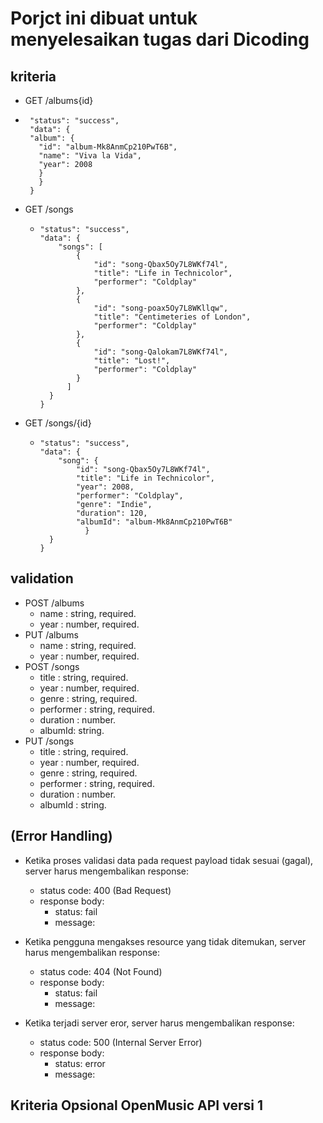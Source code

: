 # Porjct ini dibuat untuk menyelesaikan tugas dari Dicoding

 ## kriteria
 + GET /albums{id}
 - ```{
    "status": "success",
    "data": {
    "album": {
      "id": "album-Mk8AnmCp210PwT6B",
      "name": "Viva la Vida",
      "year": 2008
      }
      }
    }

+ GET /songs
  - ```{
    "status": "success",
    "data": {
        "songs": [
            {
                "id": "song-Qbax5Oy7L8WKf74l",
                "title": "Life in Technicolor",
                "performer": "Coldplay"
            },
            {
                "id": "song-poax5Oy7L8WKllqw",
                "title": "Centimeteries of London",
                "performer": "Coldplay"
            },
            {
                "id": "song-Qalokam7L8WKf74l",
                "title": "Lost!",
                "performer": "Coldplay"
            }
          ]
      }
    }
+ GET /songs/{id}
  - ```{
    "status": "success",
    "data": {
        "song": {
            "id": "song-Qbax5Oy7L8WKf74l",
            "title": "Life in Technicolor",
            "year": 2008,
            "performer": "Coldplay",
            "genre": "Indie",
            "duration": 120,
            "albumId": "album-Mk8AnmCp210PwT6B"
              }
      }
    }

## validation
 + POST /albums
   - name : string, required.
   - year : number, required.
 + PUT /albums
   - name : string, required.
   - year : number, required.
 + POST /songs
   - title : string, required.
   - year : number, required.
   - genre : string, required.
   - performer : string, required.
   - duration : number.
   - albumId: string.
 + PUT /songs
   - title : string, required.
   - year : number, required.
   - genre : string, required.
   - performer : string, required.
   - duration : number.
   - albumId : string.

## (Error Handling)

* Ketika proses validasi data pada request payload tidak sesuai (gagal), server harus mengembalikan response:
  - status code: 400 (Bad Request)
  - response body: 
    - status: fail
    - message: <apa pun selama tidak kosong>
  
* Ketika pengguna mengakses resource yang tidak ditemukan, server harus mengembalikan response:
  - status code: 404 (Not Found)
  - response body:
    - status: fail
    - message: <apa pun selama tidak kosong>

* Ketika terjadi server eror, server harus mengembalikan response:
  - status code: 500 (Internal Server Error)
  - response body:
    - status: error
    - message: <apa pun selama tidak kosong>


## Kriteria Opsional OpenMusic API versi 1



